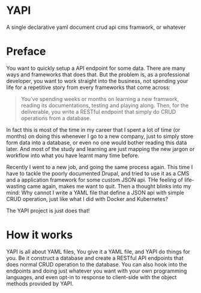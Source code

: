 # YAPI
A single declarative yaml document crud api cms framwork, or whatever

# Preface
You want to quickly setup a API endpoint for some data. There are many ways and frameworks that does that. But the problem is, as a professional developer, you want to work straight into the business, not spending your life for a repetitive story from every frameworks that come across:

> You've spending weeks or months on learning a new framwork, reading its documentations, testing and playing along. Then, for the deliverable, you write a RESTful endpoint that simply do CRUD operations from a database.

In fact this is most of the time in my career that I spent a lot of time (or months) on doing this whenever I go to a new company, just to simply store form data into a database, or even no one would bother reading this data later. And most of the study and learning are just mapping the new jargon or workflow into what you have learnt many time before.

Recently I went to a new job, and going the same process again. This time I have to tackle the poorly documented Drupal, and tried to use it as a CMS and a application framework for some custom JSON api. THe feeling of life-wasting came again, makes me want to quit. Then a thought blinks into my mind: Why cannot I write a YAML file that define a JSON api with simple CRUD operation, just like what I did with Docker and Kubernetes?

The YAPI project is just does that!

# How it works
YAPI is all about YAML files, You give it a YAML file, and YAPI do things for you. Be it construct a database and create a RESTful API endpoints that does normal CRUD operation to the database. You can also hook into the endpoints and doing just whatever you want with your own programming languages, and even opt-in to response to client-side with the object methods provided by YAPI.